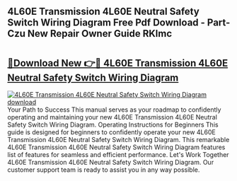 ## 4L60E Transmission 4L60E Neutral Safety Switch Wiring Diagram Free Pdf Download - Part-Czu New Repair Owner Guide RKlmc

# <h2><a href="http://dfl58c8.blite.top/?on=4L60E+Transmission+4L60E+Neutral+Safety+Switch+Wiring+Diagram">🔗Download New 👉🔴 4L60E Transmission 4L60E Neutral Safety Switch Wiring Diagram</a></h2>

[![4L60E Transmission 4L60E Neutral Safety Switch Wiring Diagram download](https://i.imgur.com/lujVjoI.png)](http://dfl58c8.blite.top/?on=4L60E+Transmission+4L60E+Neutral+Safety+Switch+Wiring+Diagram)
Your Path to Success This manual serves as your roadmap to confidently operating and maintaining your new 4L60E Transmission 4L60E Neutral Safety Switch Wiring Diagram. Operating Instructions for Beginners This guide is designed for beginners to confidently operate your new 4L60E Transmission 4L60E Neutral Safety Switch Wiring Diagram. This remarkable 4L60E Transmission 4L60E Neutral Safety Switch Wiring Diagram features list of features for seamless and efficient performance. Let's Work Together 4L60E Transmission 4L60E Neutral Safety Switch Wiring Diagram. Our customer support team is ready to assist you in any way possible.
